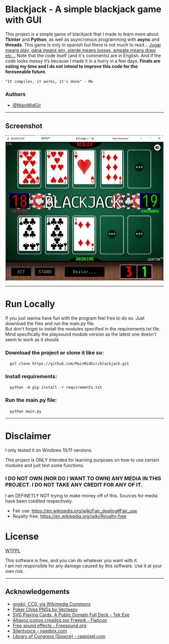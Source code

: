 
# Blackjack - A simple blackjack game with GUI

This project is a simple game of blackjack that I made to learn more about **Tkinter** and **Python**, as well as asyncronous programming with **async** and **threads**. This game is only in spanish but there is not much to read… [Jugar means play, gana means win, pierde means looses, empate means draw etc…](https://www.deepl.com/en/translator) Note that the code itself (and it's comments) are in English. And if the code looks messy it’s because I made it in a hurry in a few days. **Finals are eating my time and I do not**
**intend to improve this code for the foreseeable future.**

```
"It compiles, it works, it's done" - Me
```
### Authors

- [@MainMidGir](https://www.github.com/MainMidGir)

___

## Screenshot

![App Screenshot](img.png)

---
# Run Locally

If you just wanna have fun with the program feel free to do so. Just download the files and run the main.py file.\
But don't forget to install the modules specified in the requirements.txt file.\
Mind specifically the playsound module version as the latest one doesn't seem to work as it should.


### Download the project or clone it like so:

```shell
  git clone https://github.com/MainMidGir/blackjack.git
```

### Install requirements:

```shell
  python -m pip install -r requirements.txt
```

### Run the main.py file:

```shell
  python main.py
```

---
# Disclaimer

I only tested it on Windows 10/11 versions.

This project is ONLY intended for learning purposes on how to use certain modules and just test some functions.

### I DO NOT OWN (NOR DO I WANT TO OWN) ANY MEDIA IN THIS PROJECT. I DO NOT TAKE ANY CREDIT FOR ANY OF IT.

I am DEFINETLY NOT trying to make money off of this. Sources for media have been credited respectively.

- Fair use: https://en.wikipedia.org/wiki/Fair_dealing#Fair_use
- Royalty free: https://en.wikipedia.org/wiki/Royalty-free


# License

[WTFPL](http://www.wtfpl.net/)

This software is free, and you can do whatever you want with it.\
I am not responsible for any damage caused by this software. Use it at your own risk.

---

## Acknowledgements

 - [gnokii, CC0, via Wikimedia Commons](https://commons.wikimedia.org/wiki/File:Blackjack.svg)
 - [Poker Chips PNGs by Vecteezy](https://www.vecteezy.com/free-png/poker-chips)
 - [SVG Playing Cards, A Public Domain Full Deck - Tek Eye](https://tekeye.uk/playing_cards/svg-playing-cards)
 - [Altavoz iconos creados por Freepik - Flaticon](https://www.flaticon.es/iconos-gratis/altavoz)
 - [Free sound effects - Freesound.org](freesound.org)
 - [Silentvoice - needpix.com](https://www.needpix.com/photo/744964/photo-frame-range-bright-beautiful-frame-transparent-background-free-pictures-free-photos-free-images-royalty-free)
 - [Library of Congress (Source) - rawpixel.com](https://www.rawpixel.com/libraryofcongress/showcase)